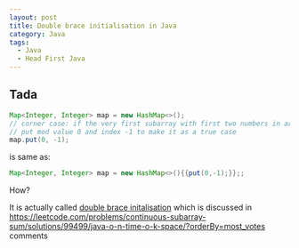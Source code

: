 ```yaml
---
layout: post
title: Double brace initialisation in Java
category: Java
tags:
  - Java
  - Head First Java
---
```

## Tada
```java
Map<Integer, Integer> map = new HashMap<>();
// corner case: if the very first subarray with first two numbers in array could form the result, we need to 
// put mod value 0 and index -1 to make it as a true case
map.put(0, -1);
```
is same as:
```java
Map<Integer, Integer> map = new HashMap<>(){{put(0,-1);}};;
```

How?

It is actually called [double brace initalisation](https://stackoverflow.com/questions/1958636/what-is-double-brace-initialization-in-java)
which is discussed in https://leetcode.com/problems/continuous-subarray-sum/solutions/99499/java-o-n-time-o-k-space/?orderBy=most_votes
comments

